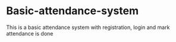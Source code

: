 # Basic-attendance-system
This is a basic attendance system with registration, login and mark attendance is done 

